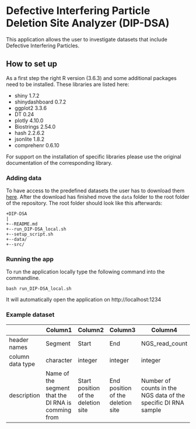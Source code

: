 # Defective Interfering Particle Deletion Site Analyzer (DIP-DSA)

This application allows the user to investigate datasets that include Defective
Interfering Particles. 

## How to set up

As a first step the right R version (3.6.3) and some additional packages need to be 
installed. These libraries are listed here:

- shiny 1.7.2
- shinydashboard 0.7.2
- ggplot2 3.3.6
- DT 0.24
- plotly 4.10.0
- Biostrings 2.54.0
- hash 2.2.6.2
- jsonlite 1.8.2
- comprehenr 0.6.10

For support on the installation of specific libraries please use the original
documentation of the corresponding library.

### Adding data

To have access to the predefined datasets the user has to download them
[here](https://ecosia.de "data source").
After the download has finished move the ```data``` folder to the root folder of the
repository. The root folder should look like this afterwards:

```
+DIP-DSA
|
+--README.md
+--run_DIP-DSA_local.sh
+--setup_script.sh
+--data/
+--src/
```

### Running the app

To run the application locally type the following command into the commandline.

```
bash run_DIP-DSA_local.sh
```

It will automatically open the application on http://localhost:1234

### Example dataset

|                 | Column1 | Column2  | Column3 | Column4      |
|-----------------|---------|----------|---------|--------------|
| header names    | Segment                                              | Start                               |End                                | NGS_read_count                                                 |
| column data type| character                                            | integer                             | integer                           | integer                                                        |
| description     | Name of the segment that the DI RNA is comming from  | Start position of the deletion site | End position of the deletion site | Number of counts in the NGS data of the specific DI RNA sample |

